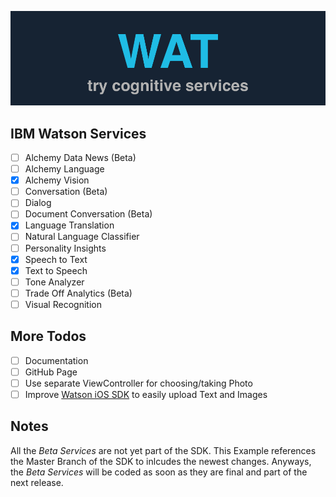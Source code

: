 ![logo](https://github.com/thomaspaulmann/Wat/raw/gh-pages/images/Header.png?raw=true "Wat")

## IBM Watson Services

- [ ] Alchemy Data News (Beta)
- [ ] Alchemy Language
- [x] Alchemy Vision
- [ ] Conversation (Beta)
- [ ] Dialog
- [ ] Document Conversation (Beta)
- [x] Language Translation
- [ ] Natural Language Classifier
- [ ] Personality Insights
- [x] Speech to Text
- [x] Text to Speech
- [ ] Tone Analyzer
- [ ] Trade Off Analytics (Beta)
- [ ] Visual Recognition

## More Todos

- [ ] Documentation
- [ ] GitHub Page
- [ ] Use separate ViewController for choosing/taking Photo
- [ ] Improve [Watson iOS SDK](https://github.com/watson-developer-cloud/ios-sdk) to easily upload Text and Images

## Notes

All the *Beta Services* are not yet part of the SDK. This Example references the Master Branch of the SDK to inlcudes the newest changes. Anyways, the *Beta Services* will be coded as soon as they are final and part of the next release.
